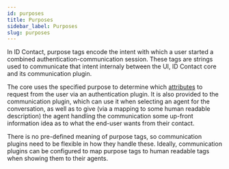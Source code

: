 ```yaml
---
id: purposes
title: Purposes
sidebar_label: Purposes
slug: purposes
---
```


In ID Contact, purpose tags encode the intent with which a user started a combined authentication-communication session. These tags are strings used to communicate that intent internaly between the UI, ID Contact core and its communication plugin.

The core uses the specified purpose to determine which [attributes](Attributes.md) to request from the user via an authentication plugin. It is also provided to the communication plugin, which can use it when selecting an agent for the conversation, as well as to give (via a mapping to some human readable description) the agent handling the communication some up-front information idea as to what the end-user wants from their contact.

There is no pre-defined meaning of purpose tags, so communication plugins need to be flexible in how they handle these. Ideally, communication plugins can be configured to map purpose tags to human readable tags when showing them to their agents.
